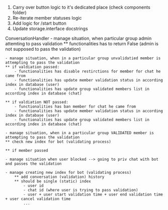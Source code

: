


1. Carry over button logic to it's dedicated place (check components folder)
2. Re-iterate member statuses logic
3. Add logic for /start button
4. Update storage.interface docstrings



ConversationHandler
    - manage situation, when particular group admin attemting to pass validation
    ** functionalities has to return False (admin is not supposed to pass the validation)

    - manage situation, when in a particular group unvalidatied member is attempting to pass the validation
    ** if valdiation passed:
        - functionalities has disable restirctions for member for chat he came from
        - functionalities has update member validation status in according index in database (user)
        - functionalities has update group validated members list in according index in database (chat)

    ** if valdiation NOT passed:
        - functionalities has ban member for chat he came from
        - functionalities has update member validation status in according index in database (user)
        - functionalities has update group validated members list in according index in database (chat)

    - manage situation, when in a particular group VALIDATED member is attempting to pass the validation
    ** check new index for bot (validating process)

    ** if member passed

    - manage situation when user blocked --> going to priv chat with bot and passes the validation

    - manage creating new index for bot (validating process)
        ** add conversation (validation) history
        ** should be single (static) index
            - user id
            - chat id (where user is trying to pass validation)
            - user + user start validation time + user end validation time + user cancel validation time
            ...
